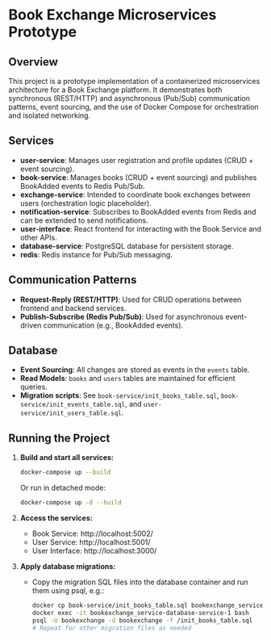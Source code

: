 # Book Exchange Microservices Prototype

## Overview
This project is a prototype implementation of a containerized microservices architecture for a Book Exchange platform. It demonstrates both synchronous (REST/HTTP) and asynchronous (Pub/Sub) communication patterns, event sourcing, and the use of Docker Compose for orchestration and isolated networking.

## Services
- **user-service**: Manages user registration and profile updates (CRUD + event sourcing).
- **book-service**: Manages books (CRUD + event sourcing) and publishes BookAdded events to Redis Pub/Sub.
- **exchange-service**: Intended to coordinate book exchanges between users (orchestration logic placeholder).
- **notification-service**: Subscribes to BookAdded events from Redis and can be extended to send notifications.
- **user-interface**: React frontend for interacting with the Book Service and other APIs.
- **database-service**: PostgreSQL database for persistent storage.
- **redis**: Redis instance for Pub/Sub messaging.

## Communication Patterns
- **Request-Reply (REST/HTTP)**: Used for CRUD operations between frontend and backend services.
- **Publish-Subscribe (Redis Pub/Sub)**: Used for asynchronous event-driven communication (e.g., BookAdded events).

## Database
- **Event Sourcing**: All changes are stored as events in the `events` table.
- **Read Models**: `books` and `users` tables are maintained for efficient queries.
- **Migration scripts**: See `book-service/init_books_table.sql`, `book-service/init_events_table.sql`, and `user-service/init_users_table.sql`.

## Running the Project

1. **Build and start all services:**
   ```sh
   docker-compose up --build
   ```
   Or run in detached mode:
   ```sh
   docker-compose up -d --build
   ```

2. **Access the services:**
   - Book Service: http://localhost:5002/
   - User Service: http://localhost:5001/
   - User Interface: http://localhost:3000/

3. **Apply database migrations:**
   - Copy the migration SQL files into the database container and run them using psql, e.g.:
     ```sh
     docker cp book-service/init_books_table.sql bookexchange_service-database-service-1:/init_books_table.sql
     docker exec -it bookexchange_service-database-service-1 bash
     psql -U bookexchange -d bookexchange -f /init_books_table.sql
     # Repeat for other migration files as needed
     ```

